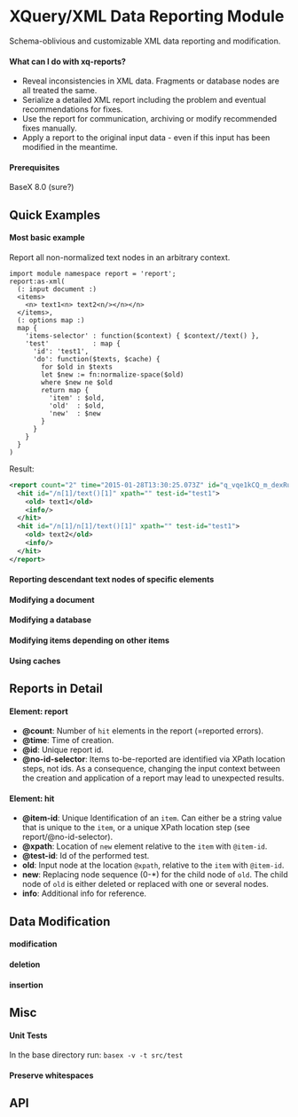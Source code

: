 # XQuery/XML  Data Reporting Module

Schema-oblivious and customizable XML data reporting and modification.

#### What can I do with xq-reports?

* Reveal inconsistencies in XML data. Fragments or database nodes are all treated the same.
* Serialize a detailed XML report including the problem and eventual recommendations for fixes.
* Use the report for communication, archiving or modify recommended fixes manually.
* Apply a report to the original input data - even if this input has been modified in the meantime.

#### Prerequisites

BaseX 8.0 (sure?)

## Quick Examples
#### Most basic example

Report all non-normalized text nodes in an arbitrary context.

```xquery
import module namespace report = 'report';
report:as-xml(
  (: input document :)
  <items>
    <n> text1<n> text2<n/></n></n>
  </items>,
  (: options map :)
  map {
    'items-selector' : function($context) { $context//text() },
    'test'           : map {
      'id': 'test1',
      'do': function($texts, $cache) {
        for $old in $texts
        let $new := fn:normalize-space($old)
        where $new ne $old
        return map {
          'item' : $old,
          'old'  : $old,
          'new'  : $new
        }
      }
    }
  }
)
```

Result:

```xml
<report count="2" time="2015-01-28T13:30:25.073Z" id="q_vqe1kCQ_m_dexRuDHyZA" no-id-selector="true">
  <hit id="/n[1]/text()[1]" xpath="" test-id="test1">
    <old> text1</old>
    <info/>
  </hit>
  <hit id="/n[1]/n[1]/text()[1]" xpath="" test-id="test1">
    <old> text2</old>
    <info/>
  </hit>
</report>
```
#### Reporting descendant text nodes of specific elements
#### Modifying a document
#### Modifying a database
#### Modifying items depending on other items
#### Using caches

## Reports in Detail
#### Element: report
* **@count**: Number of `hit` elements in the report (=reported errors).
* **@time**: Time of creation.
* **@id**: Unique report id.
* **@no-id-selector**: Items to-be-reported are identified via XPath location steps, not ids. As a consequence, changing the input context between the creation and application of a report may lead to unexpected results.

#### Element: hit
* **@item-id**: Unique Identification of an `item`. Can either be a string value that is unique to the `item`, or a unique XPath location step (see report/@no-id-selector).
* **@xpath**: Location of `new` element relative to the `item` with `@item-id`.
* **@test-id**: Id of the performed test.
* **old**: Input node at the location `@xpath`, relative to the `item` with `@item-id`.
* **new**: Replacing node sequence (0-*) for the child node of `old`. The child node of `old` is either deleted or replaced with one or several nodes.
* **info**: Additional info for reference.

## Data Modification
#### modification
#### deletion
#### insertion

## Misc
#### Unit Tests
In the base directory run:
`basex -v -t src/test`
#### Preserve whitespaces

## API

